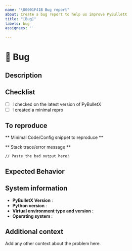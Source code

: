 ```yaml
---
name: "\U0001F41B Bug report"
about: Create a bug report to help us improve PyBulletX
title: "[Bug]"
labels: bug
assignees: ''

---
```


# 🐛 Bug
## Description
<!-- A clear and concise description of what the bug is. -->

## Checklist
- [ ] I checked on the latest version of PyBulletX
- [ ] I created a minimal repro

## To reproduce

** Minimal Code/Config snippet to reproduce **

** Stack trace/error message **
```
// Paste the bad output here!
```

## Expected Behavior
<!-- A clear and concise description of what you expected to happen. -->

## System information
- **PyBulletX Version** :  
- **Python version** : 
- **Virtual environment type and version** : 
- **Operating system** : 

## Additional context
Add any other context about the problem here.
